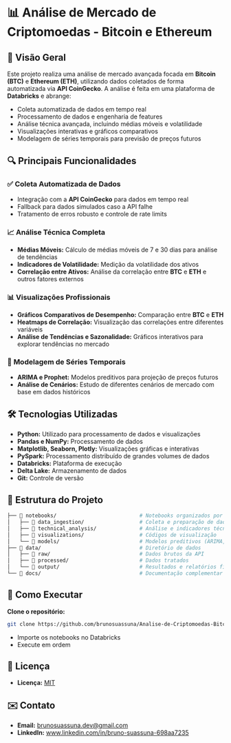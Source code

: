 # 📊 **Análise de Mercado de Criptomoedas - Bitcoin e Ethereum**

## 🚀 **Visão Geral**
Este projeto realiza uma análise de mercado avançada focada em **Bitcoin (BTC)** e **Ethereum (ETH)**, utilizando dados coletados de forma automatizada via **API CoinGecko**. A análise é feita em uma plataforma de **Databricks** e abrange:

- Coleta automatizada de dados em tempo real
- Processamento de dados e engenharia de features
- Análise técnica avançada, incluindo médias móveis e volatilidade
- Visualizações interativas e gráficos comparativos
- Modelagem de séries temporais para previsão de preços futuros

## 🔍 **Principais Funcionalidades**
### ✅ **Coleta Automatizada de Dados**
- Integração com a **API CoinGecko** para dados em tempo real
- Fallback para dados simulados caso a API falhe
- Tratamento de erros robusto e controle de rate limits

### 📈 **Análise Técnica Completa**
- **Médias Móveis:** Cálculo de médias móveis de 7 e 30 dias para análise de tendências
- **Indicadores de Volatilidade:** Medição da volatilidade dos ativos
- **Correlação entre Ativos:** Análise da correlação entre **BTC** e **ETH** e outros fatores externos

### 📊 **Visualizações Profissionais**
- **Gráficos Comparativos de Desempenho:** Comparação entre **BTC** e **ETH**
- **Heatmaps de Correlação:** Visualização das correlações entre diferentes variáveis
- **Análise de Tendências e Sazonalidade:** Gráficos interativos para explorar tendências no mercado

### 🔮 **Modelagem de Séries Temporais**
- **ARIMA e Prophet:** Modelos preditivos para projeção de preços futuros
- **Análise de Cenários:** Estudo de diferentes cenários de mercado com base em dados históricos

## 🛠 **Tecnologias Utilizadas**
- **Python:** Utilizado para processamento de dados e visualizações
- **Pandas e NumPy:** Processamento de dados
- **Matplotlib, Seaborn, Plotly:** Visualizações gráficas e interativas
- **PySpark:** Processamento distribuído de grandes volumes de dados
- **Databricks:** Plataforma de execução
- **Delta Lake:** Armazenamento de dados
- **Git:** Controle de versão

## 📂 **Estrutura do Projeto**
```bash
├── 📂 notebooks/                           # Notebooks organizados por etapa
│   ├── 📂 data_ingestion/                  # Coleta e preparação de dados
│   ├── 📂 technical_analysis/              # Análise e indicadores técnicos
│   ├── 📂 visualizations/                  # Códigos de visualização
│   └── 📂 models/                          # Modelos preditivos (ARIMA, Prophet)
├── 📂 data/                                # Diretório de dados
│   ├── 📂 raw/                             # Dados brutos da API
│   ├── 📂 processed/                       # Dados tratados
│   └── 📂 output/                          # Resultados e relatórios finais
└── 📂 docs/                                # Documentação complementar
```

## 🏁 **Como Executar**
**Clone o repositório:** 
```bash
git clone https://github.com/brunosuassuna/Analise-de-Criptomoedas-Bitcoin-Ethereum.git

```
- Importe os notebooks no Databricks
- Execute em ordem

 ## 📜 Licença
- **Licença:** [MIT](https://opensource.org/license/MIT)

## ✉️ Contato
- **Email:** brunosuassuna.dev@gmail.com
- **LinkedIn:** www.linkedin.com/in/bruno-suassuna-698aa7235
